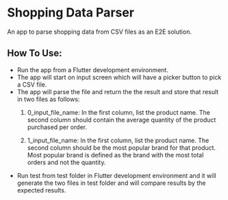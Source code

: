 # Shopping Data Parser
An app to parse shopping data from CSV files as an E2E solution.

## How To Use:


- Run the app from a Flutter development environment.
- The app will start on input screen which will have a picker button to pick a CSV file.
- The app will parse the file and return the the result and store that result in two files as follows:
    1.  0_input_file_name:  In the first column, list the product name. The second column should contain the average quantity of the product purchased per order.

    2.  1_input_file_name:  In the first column, list the product name. The second column should be the most popular brand for that product. Most popular brand is defined as the brand with the most total orders and not the quantity.
- Run test from test folder in Flutter development environment and it will generate the two files in test folder and will compare results by the expected results.
